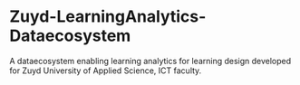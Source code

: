 # Zuyd-LearningAnalytics-Dataecosystem
A dataecosystem enabling learning analytics for learning design developed for Zuyd University of Applied Science, ICT faculty.
